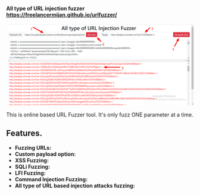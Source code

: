 #### All type of URL injection fuzzer https://freelancermijan.github.io/urlfuzzer/

<img src="./images/instructions.png" >

<p>This is online based URL Fuzzer  tool. It's only fuzz ONE parameter at a time.</p>

## Features. 

- **Fuzzing URLs:**
- **Custom payload option:**
- **XSS Fuzzing:**
- **SQLi Fuzzing:**
- **LFI Fuzzing:**
- **Command Injection Fuzzing:**
- **All type of URL based injection attacks fuzzing:**

